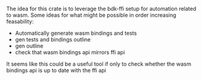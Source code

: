 The idea for this crate is to leverage the bdk-ffi setup for automation related to wasm. Some ideas for what might be possible in order increasing feasability:

- Automatically generate wasm bindings and tests
- gen tests and bindings outline
- gen outline
- check that wasm bindings api mirrors ffi api

It seems like this could be a useful tool if only to check whether the wasm bindings api is up to date with the ffi api